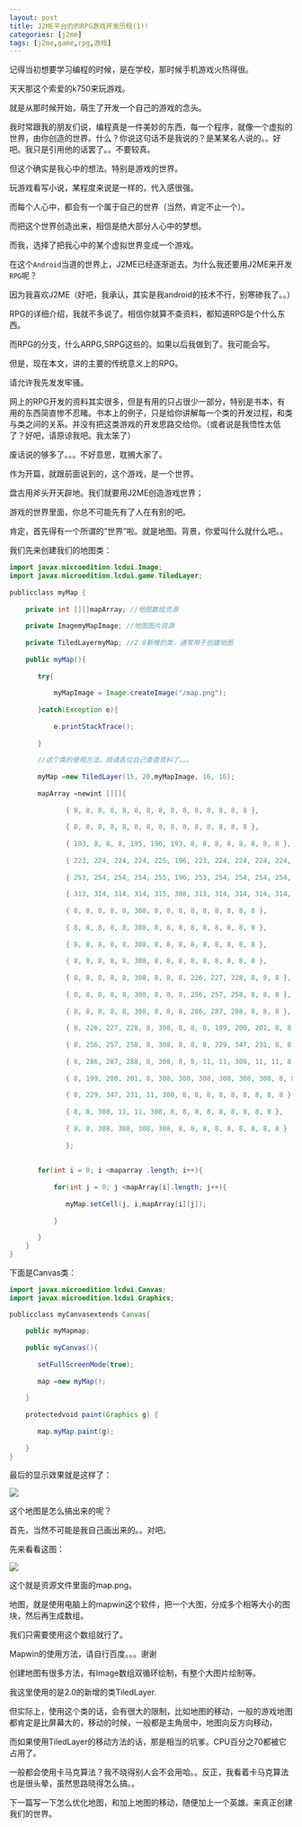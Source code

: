 ```yaml
---
layout: post
title: J2ME平台的的RPG游戏开发历程(1)!
categories: [j2me]
tags: [j2me,game,rpg,游戏]
---
```

记得当初想要学习编程的时候，是在学校，那时候手机游戏火热得很。

天天那这个索爱的k750来玩游戏。

就是从那时候开始，萌生了开发一个自己的游戏的念头。

我时常跟我的朋友们说，编程真是一件美妙的东西，每一个程序，就像一个虚拟的世界，由你创造的世界。什么？你说这句话不是我说的？是某某名人说的。。好吧。我只是引用他的话罢了。。不要较真。

但这个确实是我心中的想法。特别是游戏的世界。

玩游戏看写小说，某程度来说是一样的，代入感很强。

而每个人心中，都会有一个属于自己的世界（当然，肯定不止一个）。

而把这个世界创造出来，相信是绝大部分人心中的梦想。

而我，选择了把我心中的某个虚拟世界变成一个游戏。

在这个`Android`当道的世界上，J2ME已经逐渐逝去。为什么我还要用J2ME来开发`RPG`呢？

因为我喜欢J2ME（好吧，我承认，其实是我android的技术不行，别寒碜我了。。）

 

RPG的详细介绍，我就不多说了。相信你就算不查资料，都知道RPG是个什么东西。

而RPG的分支，什么ARPG,SRPG这些的。如果以后我做到了。我可能会写。
<!-- more -->
但是，现在本文，讲的主要的传统意义上的RPG。

 

请允许我先发发牢骚。

网上的RPG开发的资料其实很多，但是有用的只占很少一部分，特别是书本，有用的东西简直惨不忍睹。书本上的例子，只是给你讲解每一个类的开发过程，和类与类之间的关系。并没有把这类游戏的开发思路交给你。（或者说是我悟性太低了？好吧，请原谅我吧。我太笨了）

 

废话说的够多了。。。不好意思，耽搁大家了。

作为开篇，就跟前面说到的，这个游戏，是一个世界。

盘古用斧头开天辟地。我们就要用J2ME创造游戏世界；

游戏的世界里面，你总不可能先有了人在有别的吧。

肯定，首先得有一个所谓的“世界”啦。就是地图。背景，你爱叫什么就什么吧。。

 

我们先来创建我们的地图类：

```java
import javax.microedition.lcdui.Image;
import javax.microedition.lcdui.game.TiledLayer;
 
publicclass myMap {
 
    private int [][]mapArray; //地图数组资源
 
    private ImagemyMapImage; //地图图片资源
 
    private TiledLayermyMap; //2.0新增的类，通常用于创建地图
 
    public myMap(){
 
       try{
 
           myMapImage = Image.createImage("/map.png");
 
       }catch(Exception e){
 
           e.printStackTrace();
 
       }
 
       //这个类的使用方法，烦请各位自己查查资料了。。。
 
       myMap =new TiledLayer(15, 20,myMapImage, 16, 16);
 
       mapArray =newint [][]{
 
              { 8, 8, 8, 8, 8, 8, 8, 8, 8, 8, 8, 8, 8, 8, 8 },
 
              { 8, 8, 8, 8, 8, 8, 8, 8, 8, 8, 8, 8, 8, 8, 8 },
 
              { 193, 8, 8, 8, 195, 196, 193, 8, 8, 8, 8, 8, 8, 8, 8 },
 
              { 223, 224, 224, 224, 225, 196, 223, 224, 224, 224, 224, 224, 224, 224, 224 },
 
              { 253, 254, 254, 254, 255, 196, 253, 254, 254, 254, 254, 254, 254, 254, 254 },
 
              { 313, 314, 314, 314, 315, 308, 313, 314, 314, 314, 314, 314, 314, 314, 314 },
 
              { 8, 8, 8, 8, 8, 308, 8, 8, 8, 8, 8, 8, 8, 8, 8 },
 
              { 8, 8, 8, 8, 8, 308, 8, 8, 8, 8, 8, 8, 8, 8, 8 },
 
              { 8, 8, 8, 8, 8, 308, 8, 8, 8, 8, 8, 8, 8, 8, 8 },
 
              { 8, 8, 8, 8, 8, 308, 8, 8, 8, 8, 8, 8, 8, 8, 8 },
 
              { 8, 8, 8, 8, 8, 308, 8, 8, 8, 226, 227, 228, 8, 8, 8 },
 
              { 8, 8, 8, 8, 8, 308, 8, 8, 8, 256, 257, 258, 8, 8, 8 },
 
              { 8, 8, 8, 8, 8, 308, 8, 8, 8, 286, 287, 288, 8, 8, 8 },
 
              { 8, 226, 227, 228, 8, 308, 8, 8, 8, 199, 200, 201, 8, 8, 8 },
 
              { 8, 256, 257, 258, 8, 308, 8, 8, 8, 229, 347, 231, 8, 8, 8 },
 
              { 8, 286, 287, 288, 8, 308, 8, 8, 11, 11, 308, 11, 11, 8, 8 },
 
              { 8, 199, 200, 201, 8, 308, 308, 308, 308, 308, 308, 8, 8, 8, 8 },
 
              { 8, 229, 347, 231, 11, 308, 8, 8, 8, 8, 8, 8, 8, 8, 8 },
 
              { 8, 8, 308, 11, 11, 308, 8, 8, 8, 8, 8, 8, 8, 8, 8 },
 
              { 8, 8, 308, 308, 308, 308, 8, 8, 8, 8, 8, 8, 8, 8, 8 }
 
              };
 
 
       for(int i = 0; i <maparray .length; i++){
 
           for(int j = 0; j <mapArray[i].length; j++){
 
              myMap.setCell(j, i,mapArray[i][j]);
 
           }
 
       }
    }
}
```
下面是Canvas类：

```java
import javax.microedition.lcdui.Canvas;
import javax.microedition.lcdui.Graphics;

publicclass myCanvasextends Canvas{ 
 
    public myMapmap;
 
    public myCanvas(){
 
       setFullScreenMode(true);
 
       map =new myMap();
 
    }
 
    protectedvoid paint(Graphics g) {
 
       map.myMap.paint(g);
 
    }
}
```

最后的显示效果就是这样了：

![](http://gulup.github.io/public/img/20120608/1.gif)

这个地图是怎么搞出来的呢？

首先，当然不可能是我自己画出来的。。对吧。

先来看看这图：

![](http://gulup.github.io/public/img/20120608/2.png)

这个就是资源文件里面的map.png。

地图，就是使用电脑上的mapwin这个软件，把一个大图，分成多个相等大小的图块，然后再生成数组。

我们只需要使用这个数组就行了。

Mapwin的使用方法，请自行百度。。。谢谢

 

创建地图有很多方法，有Image数组双循环绘制，有整个大图片绘制等。

我这里使用的是2.0的新增的类TiledLayer.

但实际上，使用这个类的话，会有很大的限制，比如地图的移动，一般的游戏地图都肯定是比屏幕大的，移动的时候，一般都是主角居中，地图向反方向移动，

而如果使用TiledLayer的移动方法的话，那是相当的坑爹。CPU百分之70都被它占用了。

一般都会使用卡马克算法？我不晓得别人会不会用哈。。反正，我看着卡马克算法也是很头晕，虽然思路晓得怎么搞。。

下一篇写一下怎么优化地图，和加上地图的移动，随便加上一个英雄。来真正创建我们的世界。